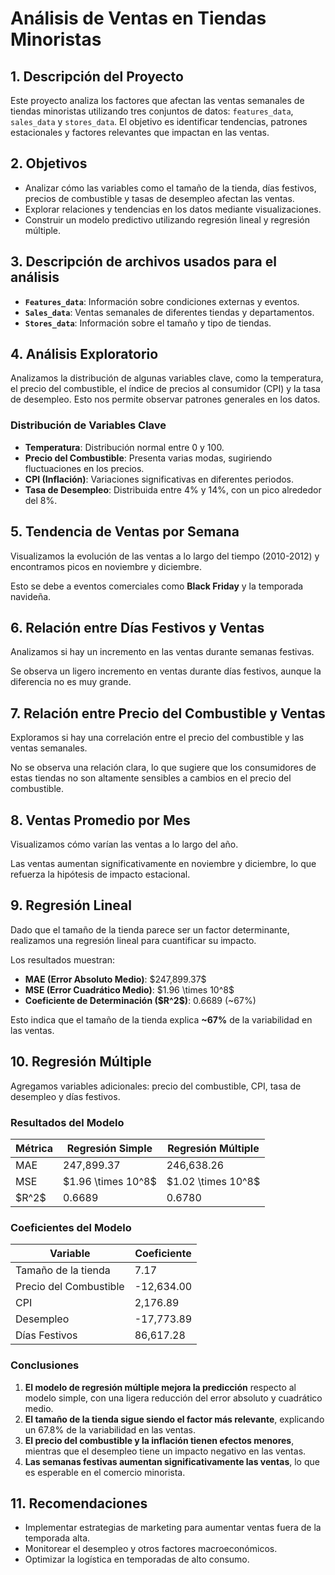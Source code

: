 # **Análisis de Ventas en Tiendas Minoristas**

## **1. Descripción del Proyecto**

Este proyecto analiza los factores que afectan las ventas semanales de tiendas minoristas utilizando tres conjuntos de datos: `features_data`, `sales_data` y `stores_data`. El objetivo es identificar tendencias, patrones estacionales y factores relevantes que impactan en las ventas.

## **2. Objetivos**

- Analizar cómo las variables como el tamaño de la tienda, días festivos, precios de combustible y tasas de desempleo afectan las ventas.
- Explorar relaciones y tendencias en los datos mediante visualizaciones.
- Construir un modelo predictivo utilizando regresión lineal y regresión múltiple.

## **3. Descripción de archivos usados para el análisis**

- **`Features_data`**: Información sobre condiciones externas y eventos.
- **`Sales_data`**: Ventas semanales de diferentes tiendas y departamentos.
- **`Stores_data`**: Información sobre el tamaño y tipo de tiendas.

## **4. Análisis Exploratorio**

Analizamos la distribución de algunas variables clave, como la temperatura, el precio del combustible, el índice de precios al consumidor (CPI) y la tasa de desempleo. Esto nos permite observar patrones generales en los datos.

### **Distribución de Variables Clave**



- **Temperatura**: Distribución normal entre 0 y 100.
- **Precio del Combustible**: Presenta varias modas, sugiriendo fluctuaciones en los precios.
- **CPI (Inflación)**: Variaciones significativas en diferentes periodos.
- **Tasa de Desempleo**: Distribuida entre 4% y 14%, con un pico alrededor del 8%.

## **5. Tendencia de Ventas por Semana**

Visualizamos la evolución de las ventas a lo largo del tiempo (2010-2012) y encontramos picos en noviembre y diciembre.



Esto se debe a eventos comerciales como **Black Friday** y la temporada navideña.

## **6. Relación entre Días Festivos y Ventas**

Analizamos si hay un incremento en las ventas durante semanas festivas.



Se observa un ligero incremento en ventas durante días festivos, aunque la diferencia no es muy grande.

## **7. Relación entre Precio del Combustible y Ventas**

Exploramos si hay una correlación entre el precio del combustible y las ventas semanales.



No se observa una relación clara, lo que sugiere que los consumidores de estas tiendas no son altamente sensibles a cambios en el precio del combustible.

## **8. Ventas Promedio por Mes**

Visualizamos cómo varían las ventas a lo largo del año.



Las ventas aumentan significativamente en noviembre y diciembre, lo que refuerza la hipótesis de impacto estacional.

## **9. Regresión Lineal**

Dado que el tamaño de la tienda parece ser un factor determinante, realizamos una regresión lineal para cuantificar su impacto.



Los resultados muestran:

- **MAE (Error Absoluto Medio)**: \$247,899.37\$
- **MSE (Error Cuadrático Medio)**: \$1.96 \times 10^8\$
- **Coeficiente de Determinación (\$R^2\$)**: 0.6689 (\~67%)

Esto indica que el tamaño de la tienda explica **\~67%** de la variabilidad en las ventas.

## **10. Regresión Múltiple**

Agregamos variables adicionales: precio del combustible, CPI, tasa de desempleo y días festivos.

### **Resultados del Modelo**

| Métrica | Regresión Simple     | Regresión Múltiple   |
| ------- | -------------------- | -------------------- |
| MAE     | 247,899.37           | 246,638.26           |
| MSE     | \$1.96 \times 10^8\$ | \$1.02 \times 10^8\$ |
| \$R^2\$ | 0.6689               | 0.6780               |

### **Coeficientes del Modelo**

| Variable               | Coeficiente |
| ---------------------- | ----------- |
| Tamaño de la tienda    | 7.17        |
| Precio del Combustible | -12,634.00  |
| CPI                    | 2,176.89    |
| Desempleo              | -17,773.89  |
| Días Festivos          | 86,617.28   |

### **Conclusiones**

1. **El modelo de regresión múltiple mejora la predicción** respecto al modelo simple, con una ligera reducción del error absoluto y cuadrático medio.
2. **El tamaño de la tienda sigue siendo el factor más relevante**, explicando un 67.8% de la variabilidad en las ventas.
3. **El precio del combustible y la inflación tienen efectos menores**, mientras que el desempleo tiene un impacto negativo en las ventas.
4. **Las semanas festivas aumentan significativamente las ventas**, lo que es esperable en el comercio minorista.

## **11. Recomendaciones**

- Implementar estrategias de marketing para aumentar ventas fuera de la temporada alta.
- Monitorear el desempleo y otros factores macroeconómicos.
- Optimizar la logística en temporadas de alto consumo.

